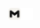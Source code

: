 [<img align="left" alt="88srzh | Gmail" width="22px" src="/icons/gmail-light.svg" />](mailto:19srzh@gmail.com)
[<img align="left" alt="88srzh | Telegram" width="22px" src="/icons/telegram-light.svg" />](https://t.me/srzhik)
